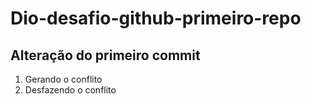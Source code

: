 # Dio-desafio-github-primeiro-repo

## Alteração do primeiro commit

  1. Gerando o conflito
  2. Desfazendo o conflito
	
